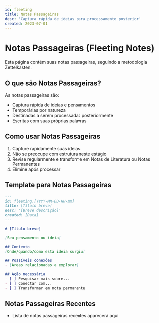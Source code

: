```yaml
---
id: fleeting
title: Notas Passageiras
desc: 'Captura rápida de ideias para processamento posterior'
created: 2023-07-01
---
```


# Notas Passageiras (Fleeting Notes)

Esta página contém suas notas passageiras, seguindo a metodologia Zettelkasten.

## O que são Notas Passageiras?

As notas passageiras são:
- Captura rápida de ideias e pensamentos
- Temporárias por natureza
- Destinadas a serem processadas posteriormente
- Escritas com suas próprias palavras

## Como usar Notas Passageiras

1. Capture rapidamente suas ideias
2. Não se preocupe com estrutura neste estágio
3. Revise regularmente e transforme em Notas de Literatura ou Notas Permanentes
4. Elimine após processar

## Template para Notas Passageiras

```markdown
---
id: fleeting.[YYYY-MM-DD-HH-mm]
title: [Título breve]
desc: '[Breve descrição]'
created: [Data]
---

# [Título breve]

[Seu pensamento ou ideia]

## Contexto
[Onde/quando/como esta ideia surgiu]

## Possíveis conexões
- [Áreas relacionadas a explorar]

## Ação necessária
- [ ] Pesquisar mais sobre...
- [ ] Conectar com...
- [ ] Transformar em nota permanente
```

## Notas Passageiras Recentes

- Lista de notas passageiras recentes aparecerá aqui

